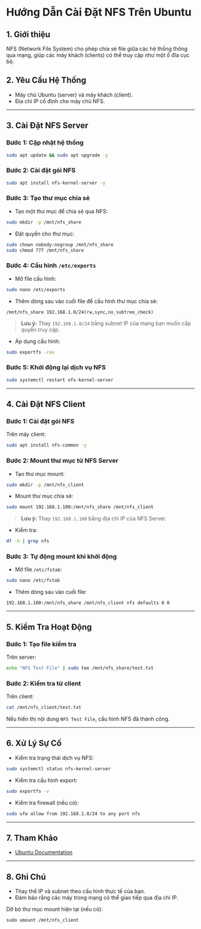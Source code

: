 
# Hướng Dẫn Cài Đặt NFS Trên Ubuntu

## 1. Giới thiệu
NFS (Network File System) cho phép chia sẻ file giữa các hệ thống thông qua mạng, giúp các máy khách (clients) có thể truy cập như một ổ đĩa cục bộ.

## 2. Yêu Cầu Hệ Thống
- Máy chủ Ubuntu (server) và máy khách (client).
- Địa chỉ IP cố định cho máy chủ NFS.

---

## 3. Cài Đặt NFS Server

### Bước 1: Cập nhật hệ thống
```bash
sudo apt update && sudo apt upgrade -y
```

### Bước 2: Cài đặt gói NFS
```bash
sudo apt install nfs-kernel-server -y
```

### Bước 3: Tạo thư mục chia sẻ
- Tạo một thư mục để chia sẻ qua NFS:
```bash
sudo mkdir -p /mnt/nfs_share
```
- Đặt quyền cho thư mục:
```bash
sudo chown nobody:nogroup /mnt/nfs_share
sudo chmod 777 /mnt/nfs_share
```

### Bước 4: Cấu hình `/etc/exports`
- Mở file cấu hình:
```bash
sudo nano /etc/exports
```
- Thêm dòng sau vào cuối file để cấu hình thư mục chia sẻ:
```plaintext
/mnt/nfs_share 192.168.1.0/24(rw,sync,no_subtree_check)
```
> **Lưu ý:** Thay `192.168.1.0/24` bằng subnet IP của mạng bạn muốn cấp quyền truy cập.

- Áp dụng cấu hình:
```bash
sudo exportfs -rav
```

### Bước 5: Khởi động lại dịch vụ NFS
```bash
sudo systemctl restart nfs-kernel-server
```

---

## 4. Cài Đặt NFS Client

### Bước 1: Cài đặt gói NFS
Trên máy client:
```bash
sudo apt install nfs-common -y
```

### Bước 2: Mount thư mục từ NFS Server
- Tạo thư mục mount:
```bash
sudo mkdir -p /mnt/nfs_client
```
- Mount thư mục chia sẻ:
```bash
sudo mount 192.168.1.100:/mnt/nfs_share /mnt/nfs_client
```
> **Lưu ý:** Thay `192.168.1.100` bằng địa chỉ IP của NFS Server.

- Kiểm tra:
```bash
df -h | grep nfs
```

### Bước 3: Tự động mount khi khởi động
- Mở file `/etc/fstab`:
```bash
sudo nano /etc/fstab
```
- Thêm dòng sau vào cuối file:
```plaintext
192.168.1.100:/mnt/nfs_share /mnt/nfs_client nfs defaults 0 0
```

---

## 5. Kiểm Tra Hoạt Động

### Bước 1: Tạo file kiểm tra
Trên server:
```bash
echo "NFS Test File" | sudo tee /mnt/nfs_share/test.txt
```

### Bước 2: Kiểm tra từ client
Trên client:
```bash
cat /mnt/nfs_client/test.txt
```

Nếu hiển thị nội dung `NFS Test File`, cấu hình NFS đã thành công.

---

## 6. Xử Lý Sự Cố
- Kiểm tra trạng thái dịch vụ NFS:
```bash
sudo systemctl status nfs-kernel-server
```
- Kiểm tra cấu hình export:
```bash
sudo exportfs -v
```
- Kiểm tra firewall (nếu có):
```bash
sudo ufw allow from 192.168.1.0/24 to any port nfs
```

---

## 7. Tham Khảo
- [Ubuntu Documentation](https://help.ubuntu.com)

---

## 8. Ghi Chú
- Thay thế IP và subnet theo cấu hình thực tế của bạn.
- Đảm bảo rằng các máy trong mạng có thể giao tiếp qua địa chỉ IP.

Dỡ bỏ thư mục mount hiện tại (nếu có):
```
sudo umount /mnt/nfs_client
```
